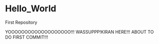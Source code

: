 # Hello_World
First Repository

YOOOOOOOOOOOOOOOOOOO!!!
WASSUPPP!KIRAN HERE!!! 
ABOUT TO DO FIRST COMMIT!!!


